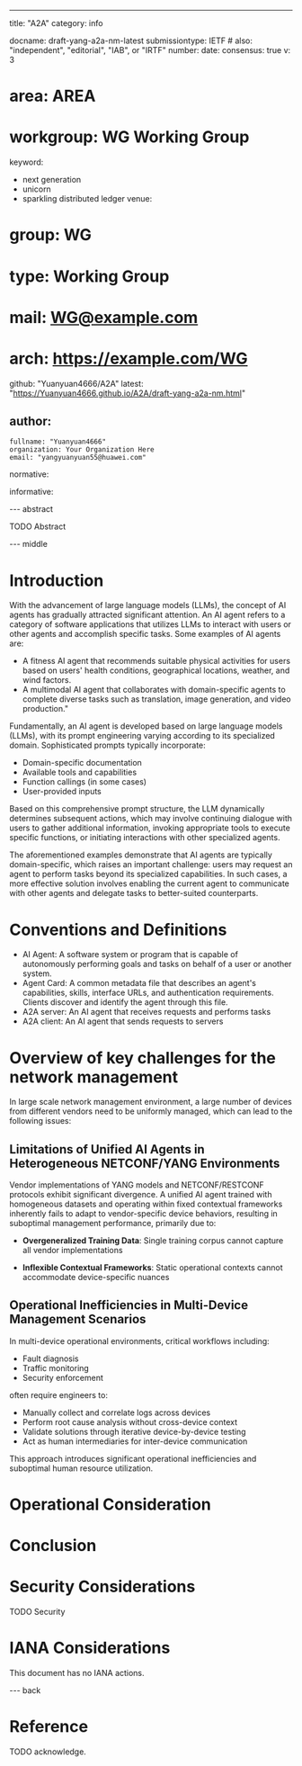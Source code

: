 ---
title: "A2A"
category: info

docname: draft-yang-a2a-nm-latest
submissiontype: IETF  # also: "independent", "editorial", "IAB", or "IRTF"
number:
date:
consensus: true
v: 3
# area: AREA
# workgroup: WG Working Group
keyword:
 - next generation
 - unicorn
 - sparkling distributed ledger
venue:
#  group: WG
#  type: Working Group
#  mail: WG@example.com
#  arch: https://example.com/WG
  github: "Yuanyuan4666/A2A"
  latest: "https://Yuanyuan4666.github.io/A2A/draft-yang-a2a-nm.html"

author:
 -
    fullname: "Yuanyuan4666"
    organization: Your Organization Here
    email: "yangyuanyuan55@huawei.com"

normative:

informative:


--- abstract

TODO Abstract


--- middle

# Introduction

With the advancement of large language models (LLMs), the concept of AI agents has gradually attracted significant attention. An AI agent refers to a category of software applications that utilizes LLMs to interact with users or other agents and accomplish specific tasks. Some examples of AI agents are:

- A fitness AI agent that recommends suitable physical activities for users based on users' health conditions, geographical locations, weather, and wind factors.
- A multimodal AI agent that collaborates with domain-specific agents to complete diverse tasks such as translation, image generation, and video production."

Fundamentally, an AI agent is developed based on large language models (LLMs), with its prompt engineering varying according to its specialized domain. Sophisticated prompts typically incorporate:

- Domain-specific documentation
- Available tools and capabilities
- Function callings (in some cases)
- User-provided inputs

Based on this comprehensive prompt structure, the LLM dynamically determines subsequent actions, which may involve continuing dialogue with users to gather additional information, invoking appropriate tools to execute specific functions, or initiating interactions with other specialized agents.

The aforementioned examples demonstrate that AI agents are typically domain-specific, which raises an important challenge: users may request an agent to perform tasks beyond its specialized capabilities. In such cases, a more effective solution involves enabling the current agent to communicate with other agents and delegate tasks to better-suited counterparts.


# Conventions and Definitions

- AI Agent: A software system or program that is capable of autonomously performing goals and tasks on behalf of a user or another system.
- Agent Card: A common metadata file that describes an agent's capabilities, skills, interface URLs, and authentication requirements. Clients discover and identify the agent through this file.
- A2A server: An AI agent that receives requests and performs tasks
- A2A client: An AI agent that sends requests to servers

# Overview of key challenges for the network management

In large scale network management environment, a large number of devices from different vendors need to be uniformly managed, which can lead to the following issues:

## Limitations of Unified AI Agents in Heterogeneous NETCONF/YANG Environments

Vendor implementations of YANG models and NETCONF/RESTCONF protocols exhibit significant divergence. A unified AI agent trained with homogeneous datasets and operating within fixed contextual frameworks inherently fails to adapt to vendor-specific device behaviors, resulting in suboptimal management performance, primarily due to:

- **Overgeneralized Training Data**: Single training corpus cannot capture all vendor implementations

- **Inflexible Contextual Frameworks**: Static operational contexts cannot accommodate device-specific nuances

## Operational Inefficiencies in Multi-Device Management Scenarios

In multi-device operational environments, critical workflows including:

- Fault diagnosis
- Traffic monitoring
- Security enforcement

often require engineers to:

- Manually collect and correlate logs across devices
- Perform root cause analysis without cross-device context
- Validate solutions through iterative device-by-device testing
- Act as human intermediaries for inter-device communication

This approach introduces significant operational inefficiencies and suboptimal human resource utilization.

# Operational Consideration

# Conclusion

# Security Considerations

TODO Security


# IANA Considerations

This document has no IANA actions.


--- back

# Reference

TODO acknowledge.

